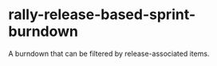 rally-release-based-sprint-burndown
===================================

A burndown that can be filtered by release-associated items.  